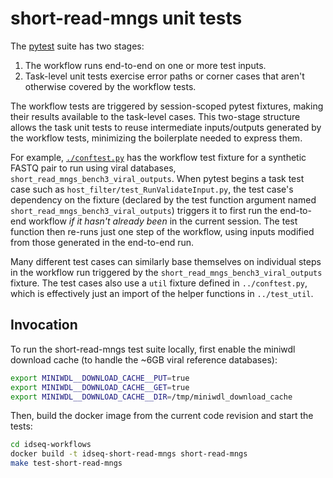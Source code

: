 # short-read-mngs unit tests

The [pytest](https://docs.pytest.org/en/stable/) suite has two stages:

1. The workflow runs end-to-end on one or more test inputs.
2. Task-level unit tests exercise error paths or corner cases that aren't otherwise covered by the workflow tests.

The workflow tests are triggered by session-scoped pytest fixtures, making their results available to the task-level cases. This two-stage structure allows the task unit tests to reuse intermediate inputs/outputs generated by the workflow tests, minimizing the boilerplate needed to express them.

For example, [`./conftest.py`](https://docs.pytest.org/en/stable/writing_plugins.html#conftest-py-plugins) has the workflow test fixture for a synthetic FASTQ pair to run using viral databases, `short_read_mngs_bench3_viral_outputs`. When pytest begins a task test case such as `host_filter/test_RunValidateInput.py`, the test case's dependency on the fixture (declared by the test function argument named `short_read_mngs_bench3_viral_outputs`) triggers it to first run the end-to-end workflow *if it hasn't already been* in the current session. The test function then re-runs just one step of the workflow, using inputs modified from those generated in the end-to-end run.

Many different test cases can similarly base themselves on individual steps in the workflow run triggered by the `short_read_mngs_bench3_viral_outputs` fixture. The test cases also use a `util` fixture defined in `../conftest.py`, which is effectively just an import of the helper functions in `../test_util`.

## Invocation

To run the short-read-mngs test suite locally, first enable the miniwdl download cache (to handle the ~6GB viral reference databases):

```bash
export MINIWDL__DOWNLOAD_CACHE__PUT=true
export MINIWDL__DOWNLOAD_CACHE__GET=true
export MINIWDL__DOWNLOAD_CACHE__DIR=/tmp/miniwdl_download_cache
```

Then, build the docker image from the current code revision and start the tests:

```bash
cd idseq-workflows
docker build -t idseq-short-read-mngs short-read-mngs
make test-short-read-mngs
```
